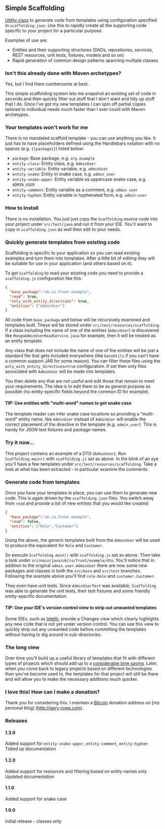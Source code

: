 ## Simple Scaffolding

[Utility class](https://raw.github.com/gary-rowe/SimpleScaffolding/master/src/test/java/Scaffolding.java) to generate code from templates using configuration specified in `scaffolding.json`.
Use this to rapidly create all the supporting code specific to your project for a particular purpose.

Examples of use are:

* Entities and their supporting structures (DAOs, repositories, services, REST resources, unit tests, fixtures,
models and so on)
* Rapid generation of common design patterns spanning multiple classes

### Isn't this already done with Maven archetypes?

Yes, but I find them cumbersome at best.

This simple scaffolding system lets me snapshot an existing set of code in seconds and then quickly filter out stuff that
I don't want and tidy up stuff that I do. Once I've got my new templates I can spin off partial copies tailored to
individual needs much faster than I ever could with Maven archetypes.

### Your templates won't work for me

There is no mandated scaffold template - you can use anything you like. It just has to have placeholders defined using
the Handlebars notation with no spaces (e.g. `{{package}}`) listed below:

* `package`: Base package, e.g. `org.example`
* `entity-class`: Entity class, e.g. `AdminUser`
* `entity-variable`: Entity variable, e.g. `adminUser`
* `entity-snake`: Entity in snake case, e.g. `admin_user`
* `entity-snake-upper`: Entity variable as uppercase snake case, e.g. `ADMIN_USER`</li>
* `entity-comment`: Entity variable as a comment, e.g. `admin user`</li>
* `entity-hyphen`: Entity variable in hyphenated form, e.g. `admin-user`</li>

### How to install

There is no installation. You just just copy the `Scaffolding` source code into your project under `src/test/java` and
run it from your IDE. You'll want to copy in `scaffolding.json` as well then edit to your needs.

### Quickly generate templates from existing code

Scaffolding is specific to your application so you can read existing examples and turn them into templates. After
a little bit of editing they will be suitable for use in your application (and others based on it).

To get `Scaffolding` to read your existing code you need to provide a `scaffolding.js` configuration like this:

```json
{
  "base_package":"uk.co.froot.example",
  "read": true,
  "only_with_entity_directives": true,
  "entities": ["AdminUser"]
}
```

All code from `base_package` and below will be recursively examined and templates built. These will be stored under
`src/test/resources/scaffolding`. If a class including the name of one of the entities (`AdminUser`) is discovered
like `MongoAdminUserReadService.java` for example, then it will be treated as an entity template.

Any class that does not include the name of one of the entities will be just a standard file that gets included everywhere
(like `DateUtils` if you can't have a common support JAR for some reason). You can filter these files using the
`only_with_entity_directives=true` configuration. If set then only files associated with `AdminUser` will be made into
templates.

You then delete any that are not useful and edit those that remain to meet your requirements. The idea is to edit them
to be as general purpose as possible (no entity-specific fields beyond the common ID for example).

#### TIP: Use entities with "multi-word" names to get snake case

The template reader can infer snake case locations so providing a "multi-word" entity name, like `AdminUser`
instead of `AdminUser` will enable the correct placement of the directive in the template (e.g. `admin_user`). This is handy
for JSON test fixtures and package names.

### Try it now...

This project contains an example of a DTO (`AdminUser`). Run `Scaffolding.main()` with `scaffolding.js` set as
above. In the blink of an eye you'll have a few templates under `src/test/resources/scaffolding`. Take a look at what
 has been extracted - in particular examine the comments.

### Generate code from templates

Once you have your templates in place, you can use them to generate new code. This is again driven by the `scaffolding.json`
files. You switch away from `read` and provide a list of new entities that you would like created:

```json
{
  "base_package":"uk.co.froot.example",
  "read": false,
  "entities": ["Role","Customer"]
}
```

Using the above, the generic templates built from the `AdminUser` will be used to produce the equivalent for `Role` and
`Customer`.

So execute `Scaffolding.main()` with `scaffolding.js` set as above. Then take a look under
`src/main/java/uk/co/froot/example/dto`. You'll notice that in addition to the original `admin_user.AdminUser` there
are now some new packages and classes in both the `src/main` and `src/test` branches. Following the example above
you'll find `role.Role` and `customer.Customer`.

They even have unit tests. Since `AdminUserTest` was available, `Scaffolding` was able to generate the unit tests,
their test fixtures and some friendly entity-specific documentation.

#### TIP: Use your IDE's version control view to strip out unwanted templates

Some IDEs, such as [Intellij](http://programmers.stackexchange.com/questions/21987/how-is-intellij-better-than-eclipse), provide a Changes view which clearly highlights any new code that is not yet under
version control. You can use this view to quickly strip out any unwanted code before committing the templates without having to
dig around in sub-directories.

### The long view

Over time you'll build up a useful library of templates that fit with different types of projects which should add up to
a [considerable time saving](http://www.xkcd.com/1205/). Later, when you come back to legacy projects based on different
technologies than you've become used to, the templates for that project will still be there and will allow you to make
the necessary additions much quicker.

### I love this! How can I make a donation?

Thank you for considering this. I maintain a [Bitcoin](http://bitcoin.org) donation address on [my personal blog]
(http://gary-rowe.com).

### Releases

#### 1.3.0

Added support for `entity-snake-upper`, `entity-comment`, `entity-hyphen`
Tidied up documentation

#### 1.2.0

Added support for resources and filtering based on entity names only
Updated documentation

#### 1.1.0

Added support for snake case

#### 1.0.0

Initial release - classes only